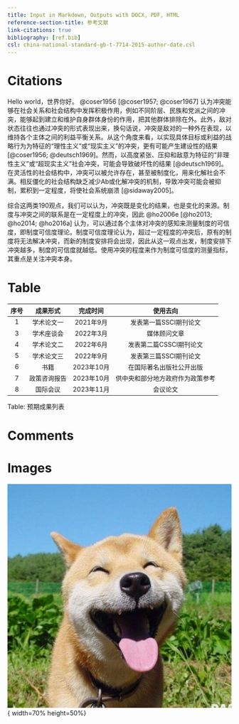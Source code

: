 ```yaml
---
title: Input in Markdown, Outputs with DOCX, PDF, HTML
reference-section-title: 参考文献
link-citations: true
bibliography: [ref.bib]
csl: china-national-standard-gb-t-7714-2015-author-date.csl
---
```



# Citations

Hello world，世界你好。 @coser1956 [@coser1957; @coser1967] 认为冲突能够在社会关系和社会结构中发挥积极作用，例如不同阶层、民族和党派之间的冲突，能够起到建立和维护自身群体身份的作用，把其他群体排除在外。此外，敌对状态往往也通过冲突的形式表现出来，换句话说，冲突是敌对的一种外在表现，以维持各个主体之间的利益平衡关系。从这个角度来看，以实现具体目标或利益的战略行为为特征的“理性主义”或“现实主义”的冲突，更有可能产生建设性的结果 [@coser1956; @deutsch1969]。然而，以高度紧张、压抑和敌意为特征的“非理性主义”或“超现实主义”社会冲突，可能会导致破坏性的结果 [@deutsch1969]。在灵活性的社会结构中，冲突可以被允许存在，甚至被制度化，用来化解社会不满。相反僵化的社会结构缺乏减少Ab或化解冲突的机制，导致冲突可能会被抑制，累积到一定程度，将使社会系统崩溃 [@sidaway2005]。

综合这两类190观点，我们可以认为，冲突既是变化的结果，也是变化的来源。制度与冲突之间的联系是在一定程度上的冲突，因此 @ho2006e [@ho2013; @ho2014; @ho2016a] 认为，可以通过各个主体对冲突的感知来测量制度的可信度，即制度可信度理论。制度可信度理论认为，超过一定程度的冲突后，原有的制度将无法解决冲突，而新的制度安排将会出现，因此从这一观点出发，制度安排下冲突越多，制度的可信度就越低。使用冲突的程度来作为制度可信度的测量指标，其重点是关注冲突本身。

# Table

| 序号 |   成果形式   |  完成时间  |               使用去向                |
| :--: | :----------: | :--------: | :-----------------------------------: |
|  1   |  学术论文一   | 2021年9月  |     发表第一篇SSCI期刊论文      |
|  3   |  学术座谈会  | 2022年3月  |          媒体顾问文章          |
|  4   |  学术论文二   | 2022年6月  | 发表第二篇CSSCI期刊论文 |
|  5   |  学术论文三   | 2022年9月  | 发表第三篇SSCI期刊论文  |
|  6   |     书籍     | 2023年10月 |      在国际著名出版社公开出版       |
|  7   | 政策咨询报告 | 2023年10月 |   供中央和部分地方政府作为政策参考    |
|  8   |   国际会议   | 2023年11月 |          会议论文          |

Table: 预期成果列表

# Comments

<!-- also include a graph that shows the activities in time. Describe the activities in more detail, in terms of the places that are visited, the output (e.g. articles), the people involved (which stakeholders? departments?), etc. -->

# Images

![This is a dog](images/dog.jpg){ width=70% height=50%}
